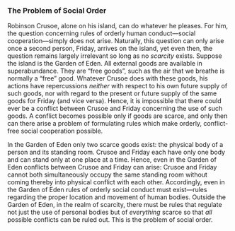 ### The Problem of Social Order

Robinson Crusoe, alone on his island, can do whatever he pleases. For him, the question concerning rules of orderly human conduct—social cooperation—simply does not arise. Naturally, this question can only arise once a second person, Friday, arrives on the island, yet even then, the question remains largely irrelevant so long as no *scarcity* exists. Suppose the island is the Garden of Eden. All external goods are available in superabundance. They are “free goods”, such as the air that we breathe is normally a “free” good. Whatever Crusoe does with these goods, his actions have repercussions *neither* with respect to his own future supply of such goods, nor with regard to the present or future supply of the same goods for Friday (and vice versa). Hence, it is impossible that there could ever be a conflict between Crusoe and Friday concerning the use of such goods. A conflict becomes possible only if goods are scarce, and only then can there arise a problem of formulating rules which make orderly, conflict-free social cooperation possible.

In the Garden of Eden only two scarce goods exist: the physical body of a person and its standing room. Crusoe and Friday each have only one body and can stand only at one place at a time. Hence, even in the Garden of Eden conflicts between Crusoe and Friday can arise: Crusoe and Friday cannot both simultaneously occupy the same standing room without coming thereby into physical conflict with each other. Accordingly, even in the Garden of Eden rules of orderly social conduct must exist—rules regarding the proper location and movement of human bodies. Outside the Garden of Eden, in the realm of scarcity, there must be rules that regulate not just the use of personal bodies but of *everything* scarce so that *all* possible conflicts can be ruled out. This is the problem of social order.
